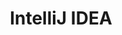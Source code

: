 ---
title: "IntelliJ IDEA"
level: 4
category: "other-software"
tags: 
  - "web-dev"
  - "server"
  - "databases"
lastUsed: "2017"
relatedUsage:
  - "IDE"
  - "Database connections"
  - "Docker container management"
  - "Integrated terminal"
  - "Plugins"
---